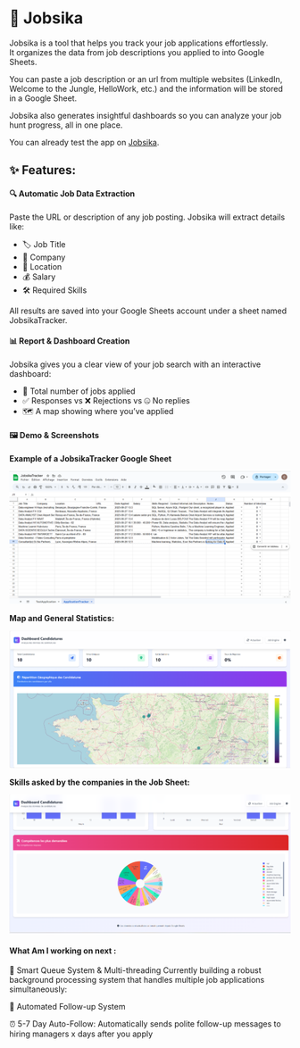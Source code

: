 # 🚀 Jobsika  

Jobsika is a tool that helps you track your job applications effortlessly.     
It organizes the data from job descriptions you applied to into Google Sheets. 

You can paste a job description or an url from multiple websites (LinkedIn, Welcome to the Jungle, HelloWork, etc.) and the information will be stored in a Google Sheet.

Jobsika also generates insightful dashboards so you can analyze your job hunt progress, all in one place.  

You can already test the app on [Jobsika](https://jobsika.onrender.com).

## ✨ Features:  

#### 🔍 Automatic Job Data Extraction  

Paste the URL or description of any job posting. Jobsika will extract details like:  

- 🏷️ Job Title
- 🏢 Company
- 📍 Location
- 💰 Salary
- 🛠️ Required Skills

All results are saved into your Google Sheets account under a sheet named JobsikaTracker.  

#### 📊 Report & Dashboard Creation  

Jobsika gives you a clear view of your job search with an interactive dashboard:  

- 📌 Total number of jobs applied
- ✅ Responses vs ❌ Rejections vs 🤐 No replies
- 🗺️ A map showing where you’ve applied

#### 🖼️ Demo & Screenshots

**Example of a JobsikaTracker Google Sheet**

![alt text](data/readme_images/image-1.png)

**Map and General Statistics:**  

![alt text](data/readme_images/map_gen_stats.png)

**Skills asked by the companies in the Job Sheet:**  

![alt text](data/readme_images/skills.png)


#### What Am I working on next :  

🔄 Smart Queue System & Multi-threading
Currently building a robust background processing system that handles multiple job applications simultaneously:

📧 Automated Follow-up System

⏰ 5-7 Day Auto-Follow: Automatically sends polite follow-up messages to hiring managers x days after you apply
